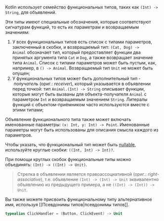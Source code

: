 Kotlin использует семейство функциональных типов, таких как `(Int) -> String`, для объявлений.

Эти типы имеют специальные обозначения, которые соответствуют сигнатурам функций, то есть их параметрам и возвращаемым значениям:
1. У всех функциональных типов есть список с типами параметров, заключенный в скобки, и возвращаемый тип: `(Cat, Dog) -> Animal` обозначает тип, который предоставляет функции два принятых аргумента типа `Cat` и `Dog`, а также возвращает значение типа `Animal`. Список с типами параметров может быть пустым, как, например, в `() -> Animal`. Возвращаемый тип `Unit` не может быть опущен;
2. У функциональных типов может быть дополнительный тип - _получатель_ (ориг.: _receiver_), который указывается в объявлении перед точкой: тип `Animal.(Int) -> String` описывает функции, которые могут быть вызваны для объекта-получателя `Animal` с параметром `Int` и возвращаемым значением `String`. Литералы функций с объектом-приёмником часто используются вместе с этими типами;

Объявление функционального типа также может включать именованные параметры: `(x: Int, y: Int) -> Point`. Именованные параметры могут быть использованы для описания смысла каждого из параметров.

Чтобы указать, что функциональный тип может быть [nullable](https://kotlinlang.ru/docs/null-safety.html#nullable-types-and-non-null-types), используйте круглые скобки: `((Int, Int) -> Int)?`.

При помощи круглых скобок функциональные типы можно объединять: `(Int) -> ((Int) -> Unit)`.

> Стрелка в объявлении является правоассоциативной (ориг.: _right-associative_), т.е. объявление `(Int) -> (Int) -> Unit` эквивалентно объявлению из предыдущего примера, а не `((Int) -> (Int)) -> Unit`.

Вы также можете присвоить функциональному типу альтернативное имя, используя [[Псевдонимы типов|псевдонимы типов]].
```kotlin
typealias ClickHandler = (Button, ClickEvent) -> Unit
```


